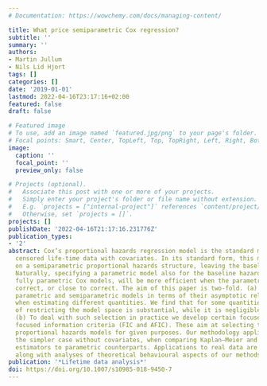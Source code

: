 ```yaml
---
# Documentation: https://wowchemy.com/docs/managing-content/

title: What price semiparametric Cox regression?
subtitle: ''
summary: ''
authors:
- Martin Jullum
- Nils Lid Hjort
tags: []
categories: []
date: '2019-01-01'
lastmod: 2022-04-16T23:17:16+02:00
featured: false
draft: false

# Featured image
# To use, add an image named `featured.jpg/png` to your page's folder.
# Focal points: Smart, Center, TopLeft, Top, TopRight, Left, Right, BottomLeft, Bottom, BottomRight.
image:
  caption: ''
  focal_point: ''
  preview_only: false

# Projects (optional).
#   Associate this post with one or more of your projects.
#   Simply enter your project's folder or file name without extension.
#   E.g. `projects = ["internal-project"]` references `content/project/deep-learning/index.md`.
#   Otherwise, set `projects = []`.
projects: []
publishDate: '2022-04-16T21:17:16.231776Z'
publication_types:
- '2'
abstract: Cox’s proportional hazards regression model is the standard method for modelling
  censored life-time data with covariates. In its standard form, this method relies
  on a semiparametric proportional hazards structure, leaving the baseline unspecified.
  Naturally, specifying a parametric model also for the baseline hazard, leading to
  fully parametric Cox models, will be more efficient when the parametric model is
  correct, or close to correct. The aim of this paper is two-fold. (a) We compare
  parametric and semiparametric models in terms of their asymptotic relative efficiencies
  when estimating different quantities. We find that for some quantities the gain
  of restricting the model space is substantial, while it is negligible for others.
  (b) To deal with such selection in practice we develop certain focused and averaged
  focused information criteria (FIC and AFIC). These aim at selecting the most appropriate
  proportional hazards models for given purposes. Our methodology applies also to
  the simpler case without covariates, when comparing Kaplan–Meier and Nelson–Aalen
  estimators to parametric counterparts. Applications to real data are also provided,
  along with analyses of theoretical behavioural aspects of our methods.
publication: '*Lifetime data analysis*'
doi: https://doi.org/10.1007/s10985-018-9450-7
---
```

